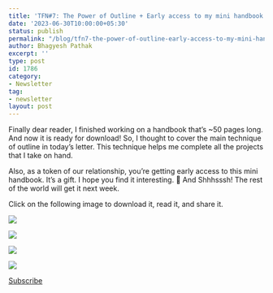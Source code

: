 ```yaml
---
title: 'TFN#7: The Power of Outline + Early access to my mini handbook!'
date: '2023-06-30T10:00:00+05:30'
status: publish
permalink: "/blog/tfn7-the-power-of-outline-early-access-to-my-mini-handbook"
author: Bhagyesh Pathak
excerpt: ''
type: post
id: 1786
category:
- Newsletter
tag:
- newsletter
layout: post
---
```


Finally dear reader, I finished working on a handbook that’s ~50 pages long. And now it is ready for download! So, I thought to cover the main technique of outline in today’s letter. This technique helps me complete all the projects that I take on hand.

Also, as a token of our relationship, you’re getting early access to this mini handbook. It’s a gift. I hope you find it interesting. 🤫 And Shhhsssh! The rest of the world will get it next week.

Click on the following image to download it, read it, and share it.

[![](https://i0.wp.com/bhagyeshpathak.com/wp-content/uploads/2023/06/The-Insiders-Notes-on-Data-System-Design_mockup-Bhagyesh-Pathak.png?resize=560%2C469&ssl=1)](get.bhagyeshpathak.com/datasystem)

![](https://i0.wp.com/bhagyeshpathak.com/wp-content/uploads/2023/06/pexels-anete-lusina-4792491-Copy.png?resize=420%2C280&ssl=1)

![](https://i0.wp.com/bhagyeshpathak.com/wp-content/uploads/2023/06/Outline-1.jpg?resize=474%2C134&ssl=1)

![](https://i0.wp.com/bhagyeshpathak.com/wp-content/uploads/2023/06/Outline-2.jpg?resize=373%2C223&ssl=1)

[Subscribe](https://sisyphus-notes.ck.page/8a143eebbc)